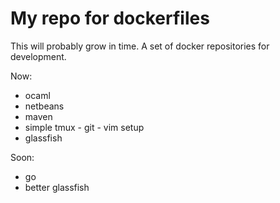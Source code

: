 # My repo for dockerfiles

This will probably grow in time.
A set of docker repositories for development.

Now:

 - ocaml
 - netbeans
 - maven
 - simple tmux - git - vim setup
 - glassfish

Soon:

 - go
 - better glassfish
